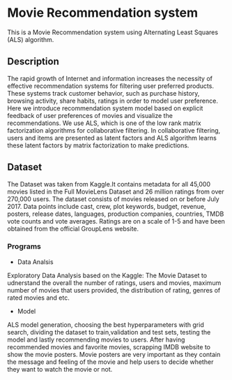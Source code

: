# Movie Recommendation system

This is a Movie Recommendation system using Alternating Least Squares (ALS) algorithm. 


## Description

The rapid growth of Internet and information increases the necessity of effective recommendation systems for filtering user preferred products. 
These systems track customer behavior, such as purchase history, browsing activity, share habits, ratings in order to model user preference. 
Here we introduce recommendation system model based on explicit feedback of user preferences of movies and visualize the recommendations. We use
ALS, which is one of the low rank matrix factorization algorithms for collaborative filtering. In collaborative filtering, users and items are presented as latent factors and ALS algorithm learns these latent factors by matrix factorization to make predictions.

## Dataset

The Dataset was taken from Kaggle.It contains metadata for all 45,000 movies listed in the Full MovieLens Dataset and 26 million ratings from over 270,000 users. The dataset consists of movies released on or before July 2017. Data points include cast, crew, plot keywords, budget, revenue, posters, release dates, languages, production companies, countries, TMDB vote counts and vote averages. Ratings are on a scale of 1-5 and have been obtained from the official GroupLens website.


### Programs

* Data Analsis

Exploratory Data Analysis based on the Kaggle: The Movie Dataset to udnerstand the overall the number of ratings, users and movies, maximum number of movies that users provided, the distribution of rating, genres of rated movies and etc.

* Model    

ALS model generation, choosing the best hyperparameters with grid search, dividing the dataset to train,validation and test sets, testing the model and lastly recommending movies to users. 
After having recommended movies and favorite movies, scrapping IMDB website to show the movie posters. Movie posters are very important as they contain the message and feeling of the movie and help users to decide whether they want to watch the movie or not.

